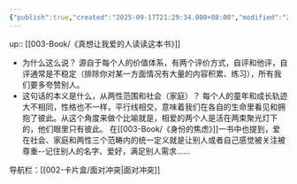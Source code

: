 ```yaml
---
{"publish":true,"created":"2025-09-17T21:29:34.000+08:00","modified":"2025-09-17T21:29:34.000+08:00","cssclasses":""}
---
```


up:: [[003-Book/《真想让我爱的人读读这本书》]]

* 为什么这么说？
源自于每个人的价值体系，有两个评价方式，自评和他评，自评通常是不稳定（排除你对某一方面情况有大量的内容积累、练习），所有我们要多夸赞别人。
* 这句话的本义是什么，从两性范围和社会（家庭）？
每个人的童年和成长轨迹大不相同，性格也不一样，平行线相交，意味着我们在各自的生命里看见和拥抱了彼此。从这个角度来做个比喻就是，相爱的两个人是活在两束聚光灯下的，他们眼里只有彼此。
在[[003-Book/《身份的焦虑》]]一书中也提到，爱在社会、家庭和两性三个范畴内的统一定义就是让别人或者自己感觉被关注被尊重--记住别人的名字、爱好，满足别人需求……



导航栏：[[002-卡片盒/面对冲突\|面对冲突]]